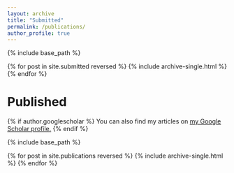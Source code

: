 ```yaml
---
layout: archive
title: "Submitted"
permalink: /publications/
author_profile: true
---
```


{% include base_path %}

{% for post in site.submitted reversed %}
  {% include archive-single.html %}
{% endfor %}

# Published

{% if author.googlescholar %}
  You can also find my articles on <u><a href="{{author.googlescholar}}">my Google Scholar profile</a>.</u>
{% endif %}

{% include base_path %}

{% for post in site.publications reversed %}
  {% include archive-single.html %}
{% endfor %}



